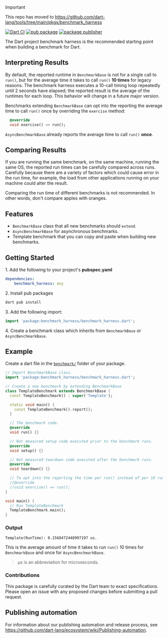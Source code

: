 > [!IMPORTANT]  
> This repo has moved to https://github.com/dart-lang/tools/tree/main/pkgs/benchmark_harness

[![Dart CI](https://github.com/dart-lang/benchmark_harness/actions/workflows/test-package.yml/badge.svg)](https://github.com/dart-lang/benchmark_harness/actions/workflows/test-package.yml)
[![pub package](https://img.shields.io/pub/v/benchmark_harness.svg)](https://pub.dev/packages/benchmark_harness)
[![package publisher](https://img.shields.io/pub/publisher/benchmark_harness.svg)](https://pub.dev/packages/benchmark_harness/publisher)

The Dart project benchmark harness is the recommended starting point when
building a benchmark for Dart.

## Interpreting Results

By default, the reported runtime in `BenchmarkBase` is not for a single call to
`run()`, but for the average time it takes to call `run()` __10 times__ for
legacy reasons. The benchmark harness executes a 10-call timing loop repeatedly
until 2 seconds have elapsed; the reported result is the average of the runtimes
for each loop. This behavior will change in a future major version.

Benchmarks extending `BenchmarkBase` can opt into the reporting the average time
to call `run()` once by overriding the `exercise` method:

```dart
  @override
  void exercise() => run();
```

`AsyncBenchmarkBase` already reports the average time to call `run()` __once__.

## Comparing Results

If you are running the same benchmark, on the same machine, running the same OS,
the reported run times can be carefully compared across runs.
Carefully because there are a variety of factors which
could cause error in the run time, for example, the load from
other applications running on your machine could alter the result.

Comparing the run time of different benchmarks is not recommended. 
In other words, don't compare apples with oranges.

## Features

* `BenchmarkBase` class that all new benchmarks should `extend`.
* `AsyncBenchmarkBase` for asynchronous benchmarks.
* Template benchmark that you can copy and paste when building new benchmarks.

## Getting Started

1\. Add the following to your project's **pubspec.yaml**

```yaml
dependencies:
    benchmark_harness: any
```

2\. Install pub packages

```sh
dart pub install
```

3\. Add the following import:

```dart
import 'package:benchmark_harness/benchmark_harness.dart';
```

4\. Create a benchmark class which inherits from `BenchmarkBase` or
    `AsyncBenchmarkBase`.

## Example

Create a dart file in the
[`benchmark/`](https://dart.dev/tools/pub/package-layout#tests-and-benchmarks)
folder of your package.

```dart
// Import BenchmarkBase class.
import 'package:benchmark_harness/benchmark_harness.dart';

// Create a new benchmark by extending BenchmarkBase
class TemplateBenchmark extends BenchmarkBase {
  const TemplateBenchmark() : super('Template');

  static void main() {
    const TemplateBenchmark().report();
  }

  // The benchmark code.
  @override
  void run() {}

  // Not measured setup code executed prior to the benchmark runs.
  @override
  void setup() {}

  // Not measured teardown code executed after the benchmark runs.
  @override
  void teardown() {}

  // To opt into the reporting the time per run() instead of per 10 run() calls.
  //@override
  //void exercise() => run();
}

void main() {
  // Run TemplateBenchmark
  TemplateBenchmark.main();
}
```

### Output

```console
Template(RunTime): 0.1568472448997197 us.
```

This is the average amount of time it takes to run `run()` 10 times for
`BenchmarkBase` and once for `AsyncBenchmarkBase`.
> µs is an abbreviation for microseconds.

### Contributions

This package is carefully curated by the Dart team to exact specifications.
Please open an issue with any proposed changes before submitting a pull
request.

## Publishing automation

For information about our publishing automation and release process, see
https://github.com/dart-lang/ecosystem/wiki/Publishing-automation.
